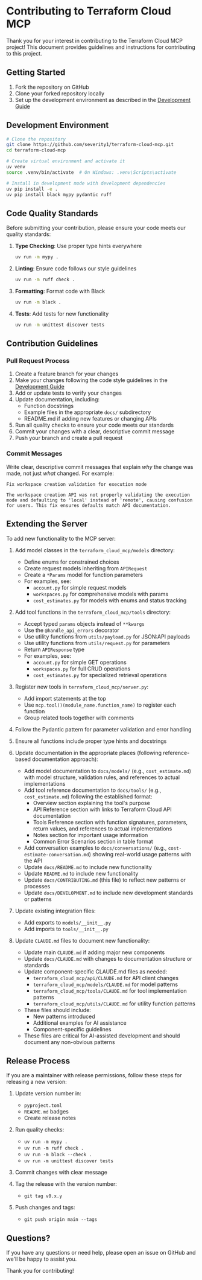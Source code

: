 # Contributing to Terraform Cloud MCP

Thank you for your interest in contributing to the Terraform Cloud MCP project! This document provides guidelines and instructions for contributing to this project.

## Getting Started

1. Fork the repository on GitHub
2. Clone your forked repository locally
3. Set up the development environment as described in the [Development Guide](DEVELOPMENT.md)

## Development Environment

```bash
# Clone the repository
git clone https://github.com/severity1/terraform-cloud-mcp.git
cd terraform-cloud-mcp

# Create virtual environment and activate it
uv venv
source .venv/bin/activate  # On Windows: .venv\Scripts\activate

# Install in development mode with development dependencies
uv pip install -e .
uv pip install black mypy pydantic ruff
```

## Code Quality Standards

Before submitting your contribution, please ensure your code meets our quality standards:

1. **Type Checking**: Use proper type hints everywhere
   ```bash
   uv run -m mypy .
   ```

2. **Linting**: Ensure code follows our style guidelines
   ```bash
   uv run -m ruff check .
   ```

3. **Formatting**: Format code with Black
   ```bash
   uv run -m black .
   ```

4. **Tests**: Add tests for new functionality
   ```bash
   uv run -m unittest discover tests
   ```

## Contribution Guidelines

### Pull Request Process

1. Create a feature branch for your changes
2. Make your changes following the code style guidelines in the [Development Guide](DEVELOPMENT.md)
3. Add or update tests to verify your changes
4. Update documentation, including:
   - Function docstrings
   - Example files in the appropriate `docs/` subdirectory
   - README.md if adding new features or changing APIs
5. Run all quality checks to ensure your code meets our standards
6. Commit your changes with a clear, descriptive commit message
7. Push your branch and create a pull request

### Commit Messages

Write clear, descriptive commit messages that explain *why* the change was made, not just *what* changed. For example:

```
Fix workspace creation validation for execution mode

The workspace creation API was not properly validating the execution
mode and defaulting to 'local' instead of 'remote', causing confusion
for users. This fix ensures defaults match API documentation.
```

## Extending the Server

To add new functionality to the MCP server:

1. Add model classes in the `terraform_cloud_mcp/models` directory:
   - Define enums for constrained choices
   - Create request models inheriting from `APIRequest`
   - Create a `*Params` model for function parameters
   - For examples, see:
     - `account.py` for simple request models
     - `workspaces.py` for comprehensive models with params 
     - `cost_estimates.py` for models with enums and status tracking

2. Add tool functions in the `terraform_cloud_mcp/tools` directory:
   - Accept typed `params` objects instead of `**kwargs`
   - Use the `@handle_api_errors` decorator
   - Use utility functions from `utils/payload.py` for JSON:API payloads
   - Use utility functions from `utils/request.py` for parameters
   - Return `APIResponse` type
   - For examples, see:
     - `account.py` for simple GET operations
     - `workspaces.py` for full CRUD operations
     - `cost_estimates.py` for specialized retrieval operations

3. Register new tools in `terraform_cloud_mcp/server.py`:
   - Add import statements at the top
   - Use `mcp.tool()(module_name.function_name)` to register each function
   - Group related tools together with comments

4. Follow the Pydantic pattern for parameter validation and error handling

5. Ensure all functions include proper type hints and docstrings

6. Update documentation in the appropriate places (following reference-based documentation approach):
   - Add model documentation to `docs/models/` (e.g., `cost_estimate.md`) with model structure, validation rules, and references to actual implementations
   - Add tool reference documentation to `docs/tools/` (e.g., `cost_estimate.md`) following the established format:
     - Overview section explaining the tool's purpose
     - API Reference section with links to Terraform Cloud API documentation
     - Tools Reference section with function signatures, parameters, return values, and references to actual implementations
     - Notes section for important usage information
     - Common Error Scenarios section in table format
   - Add conversation examples to `docs/conversations/` (e.g., `cost-estimate-conversation.md`) showing real-world usage patterns with the API
   - Update `docs/README.md` to include new functionality
   - Update `README.md` to include new functionality
   - Update `docs/CONTRIBUTING.md` (this file) to reflect new patterns or processes
   - Update `docs/DEVELOPMENT.md` to include new development standards or patterns

7. Update existing integration files:
   - Add exports to `models/__init__.py`
   - Add imports to `tools/__init__.py`

8. Update `CLAUDE.md` files to document new functionality:
   - Update main `CLAUDE.md` if adding major new components
   - Update `docs/CLAUDE.md` with changes to documentation structure or standards
   - Update component-specific CLAUDE.md files as needed:
     - `terraform_cloud_mcp/api/CLAUDE.md` for API client changes
     - `terraform_cloud_mcp/models/CLAUDE.md` for model patterns
     - `terraform_cloud_mcp/tools/CLAUDE.md` for tool implementation patterns
     - `terraform_cloud_mcp/utils/CLAUDE.md` for utility function patterns
   - These files should include:
     - New patterns introduced
     - Additional examples for AI assistance
     - Component-specific guidelines
   - These files are critical for AI-assisted development and should document any non-obvious patterns

## Release Process

If you are a maintainer with release permissions, follow these steps for releasing a new version:

1. Update version number in:
   - `pyproject.toml`
   - `README.md` badges
   - Create release notes

2. Run quality checks:
   - `uv run -m mypy .`
   - `uv run -m ruff check .`
   - `uv run -m black --check .`
   - `uv run -m unittest discover tests`

3. Commit changes with clear message

4. Tag the release with the version number:
   - `git tag v0.x.y`

5. Push changes and tags:
   - `git push origin main --tags`

## Questions?

If you have any questions or need help, please open an issue on GitHub and we'll be happy to assist you.

Thank you for contributing!